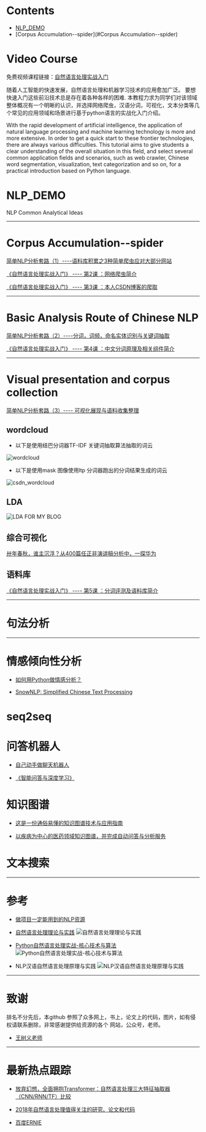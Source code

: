 


# Contents  

- [NLP_DEMO](#NLP_DEMO) 
- [Corpus Accumulation--spider](#Corpus Accumulation--spider) 

# Video Course

免费视频课程链接：[自然语言处理实战入门](https://edu.csdn.net/course/detail/20769)

随着人工智能的快速发展，自然语言处理和机器学习技术的应用愈加广泛。
要想快速入门这些前沿技术总是存在着各种各样的困难.
本教程力求为同学们对该领域整体概况有一个明晰的认识，并选择网络爬虫，汉语分词，可视化，文本分类等几个常见的应用领域和场景进行基于python语言的实战化入门介绍。

With the rapid development of artificial intelligence, the application of natural language processing and machine learning technology is more and more extensive. 
In order to get a quick start to these frontier technologies, there are always various difficulties. 
This tutorial aims to give students a clear understanding of the overall situation in this field, and select several common application fields and scenarios, such as web crawler, Chinese word segmentation, visualization, text categorization and so on, for a practical introduction based on Python language. 


# NLP_DEMO
NLP Common Analytical Ideas



---

# Corpus Accumulation--spider



[简单NLP分析套路（1）----语料库积累之3种简单爬虫应对大部分网站](https://blog.csdn.net/wangyaninglm/article/details/83479837)

[《自然语言处理实战入门》 ---- 第2课 ：网络爬虫简介](https://blog.csdn.net/wangyaninglm/article/details/89007652)

[《自然语言处理实战入门》 ---- 第3课 ：本人CSDN博客的爬取](https://blog.csdn.net/wangyaninglm/article/details/89440922)


---


# Basic Analysis Route of Chinese NLP

[简单NLP分析套路（2）----分词，词频，命名实体识别与关键词抽取](https://blog.csdn.net/wangyaninglm/article/details/84504101)

[《自然语言处理实战入门》 ---- 第4课 ：中文分词原理及相关组件简介](https://season.blog.csdn.net/article/details/90587705)


---

# Visual presentation and corpus collection

[简单NLP分析套路（3）---- 可视化展现与语料收集整理](https://blog.csdn.net/wangyaninglm/article/details/84901376)

## wordcloud

* 以下是使用结巴分词器TF-IDF 关键词抽取算法抽取的词云

![wordcloud](./Resources/image/word_cloud.jpg)

* 以下是使用mask 图像使用ltp 分词器跑出的分词结果生成的词云

![csdn_wordcloud](./Resources/image/basic.png)

## LDA



![LDA FOR MY BLOG](./Resources/image/lda.gif)


## 综合可视化

[卅年春秋，谁主沉浮？从400篇任正非演讲稿分析中，一探华为](https://mp.weixin.qq.com/s?__biz=MjM5MTQzNzU2NA==&mid=2651670909&idx=1&sn=d690d8efa7237594312c6ee7c3741312&chksm=bd4c6eee8a3be7f8f39240a6c4fd1d04f26dfb0a9af6644e1d5acd13974d0b5d2e79f025c33b&mpshare=1&scene=23&srcid=#rd)

## 语料库

[《自然语言处理实战入门》 ---- 第5课 ：分词评测及语料库简介](https://season.blog.csdn.net/article/details/89820033)

----

# 句法分析

----



# 情感倾向性分析

- [如何用Python做情感分析？](https://www.jianshu.com/p/d50a14541d01)

- [SnowNLP: Simplified Chinese Text Processing](https://github.com/isnowfy/snownlp)

# seq2seq

# 问答机器人

- [自己动手做聊天机器人](http://www.shareditor.com/bloglistbytag/?tagname=%E8%87%AA%E5%B7%B1%E5%8A%A8%E6%89%8B%E5%81%9A%E8%81%8A%E5%A4%A9%E6%9C%BA%E5%99%A8%E4%BA%BA)

- [《智能问答与深度学习》](https://github.com/111x0m7/book-of-qna-code/)

# 知识图谱

- [这是一份通俗易懂的知识图谱技术与应用指南](https://www.jiqizhixin.com/articles/2018-06-20-4)

- [以疾病为中心的医药领域知识图谱，并完成自动问答与分析服务](https://github.com/liuhuanyong/QASystemOnMedicalKG)

# 文本搜索

----

# 参考
- [做项目一定能用到的NLP资源](https://blog.csdn.net/wangyaninglm/article/details/88287283)
- [自然语言处理理论与实践](https://github.com/bainingchao/NLP-ML)
![自然语言处理理论与实践](./Resources/image/自然语言处理理论与实战.jpg)

- [Python自然语言处理实战-核心技术与算法](https://github.com/nlpinaction/learning-nlp)
![Python自然语言处理实战-核心技术与算法](./Resources/image/Python自然语言处理实战-核心技术与算法.jpg)

- NLP汉语自然语言处理原理与实践
![NLP汉语自然语言处理原理与实践](./Resources/image/NLP汉语自然语言处理原理与实践.jpg)
----

# 致谢

排名不分先后，本github 参照了众多网上，书上，论文上的代码，图片，如有侵权请联系删除，非常感谢提供给资源的各个
网站，公众号，老师。

- [王树义老师](https://www.jianshu.com/u/7618ab4a30e4)

----
# 最新热点跟踪
 
- [放弃幻想，全面拥抱Transformer：自然语言处理三大特征抽取器（CNN/RNN/TF）比较](https://zhuanlan.zhihu.com/p/54743941)

- [2018年自然语言处理值得关注的研究、论文和代码](https://mp.weixin.qq.com/s?__biz=MzI0NTE4NjA0OQ==&mid=2658359531&idx=1&sn=95301e271308417978314f3e70ce1c7d&chksm=f2d59385c5a21a93b73a267a1055f221c1a4cf53077a0b125a521386ce670a6b9747123af360&mpshare=1&scene=1&srcid=0114aVegwPmpQnjtXPBupwDa#rd)

- [百度ERNIE](https://github.com/PaddlePaddle/ERNIE)